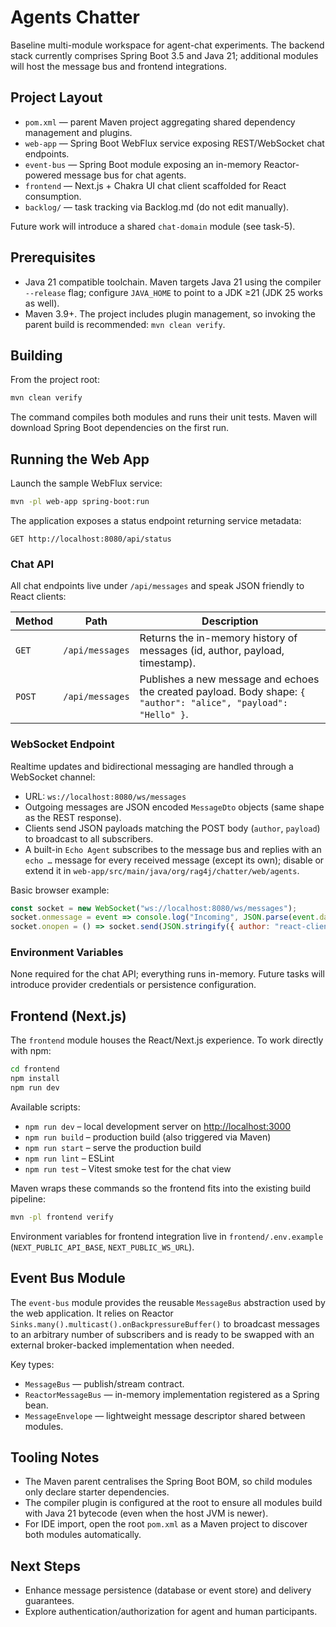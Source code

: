 # Agents Chatter

Baseline multi-module workspace for agent-chat experiments. The backend stack currently comprises Spring Boot 3.5 and Java 21; additional modules will host the message bus and frontend integrations.

## Project Layout

- `pom.xml` — parent Maven project aggregating shared dependency management and plugins.
- `web-app` — Spring Boot WebFlux service exposing REST/WebSocket chat endpoints.
- `event-bus` — Spring Boot module exposing an in-memory Reactor-powered message bus for chat agents.
- `frontend` — Next.js + Chakra UI chat client scaffolded for React consumption.
- `backlog/` — task tracking via Backlog.md (do not edit manually).

Future work will introduce a shared `chat-domain` module (see task-5).

## Prerequisites

- Java 21 compatible toolchain. Maven targets Java 21 using the compiler `--release` flag; configure `JAVA_HOME` to point to a JDK ≥21 (JDK 25 works as well).
- Maven 3.9+. The project includes plugin management, so invoking the parent build is recommended: `mvn clean verify`.

## Building

From the project root:

```bash
mvn clean verify
```

The command compiles both modules and runs their unit tests. Maven will download Spring Boot dependencies on the first run.

## Running the Web App

Launch the sample WebFlux service:

```bash
mvn -pl web-app spring-boot:run
```

The application exposes a status endpoint returning service metadata:

```
GET http://localhost:8080/api/status
```

### Chat API

All chat endpoints live under `/api/messages` and speak JSON friendly to React clients:

| Method | Path | Description |
| --- | --- | --- |
| `GET` | `/api/messages` | Returns the in-memory history of messages (id, author, payload, timestamp). |
| `POST` | `/api/messages` | Publishes a new message and echoes the created payload. Body shape: `{ "author": "alice", "payload": "Hello" }`. |

### WebSocket Endpoint

Realtime updates and bidirectional messaging are handled through a WebSocket channel:

- URL: `ws://localhost:8080/ws/messages`
- Outgoing messages are JSON encoded `MessageDto` objects (same shape as the REST response).
- Clients send JSON payloads matching the POST body (`author`, `payload`) to broadcast to all subscribers.
- A built-in `Echo Agent` subscribes to the message bus and replies with an `echo …` message for every received message (except its own); disable or extend it in `web-app/src/main/java/org/rag4j/chatter/web/agents`.

Basic browser example:

```javascript
const socket = new WebSocket("ws://localhost:8080/ws/messages");
socket.onmessage = event => console.log("Incoming", JSON.parse(event.data));
socket.onopen = () => socket.send(JSON.stringify({ author: "react-client", payload: "Hello!" }));
```

### Environment Variables

None required for the chat API; everything runs in-memory. Future tasks will introduce provider credentials or persistence configuration.

## Frontend (Next.js)

The `frontend` module houses the React/Next.js experience. To work directly with npm:

```bash
cd frontend
npm install
npm run dev
```

Available scripts:

- `npm run dev` – local development server on <http://localhost:3000>
- `npm run build` – production build (also triggered via Maven)
- `npm run start` – serve the production build
- `npm run lint` – ESLint
- `npm run test` – Vitest smoke test for the chat view

Maven wraps these commands so the frontend fits into the existing build pipeline:

```bash
mvn -pl frontend verify
```

Environment variables for frontend integration live in `frontend/.env.example` (`NEXT_PUBLIC_API_BASE`, `NEXT_PUBLIC_WS_URL`).

## Event Bus Module

The `event-bus` module provides the reusable `MessageBus` abstraction used by the web application. It relies on Reactor `Sinks.many().multicast().onBackpressureBuffer()` to broadcast messages to an arbitrary number of subscribers and is ready to be swapped with an external broker-backed implementation when needed.

Key types:

- `MessageBus` — publish/stream contract.
- `ReactorMessageBus` — in-memory implementation registered as a Spring bean.
- `MessageEnvelope` — lightweight message descriptor shared between modules.

## Tooling Notes

- The Maven parent centralises the Spring Boot BOM, so child modules only declare starter dependencies.
- The compiler plugin is configured at the root to ensure all modules build with Java 21 bytecode (even when the host JVM is newer).
- For IDE import, open the root `pom.xml` as a Maven project to discover both modules automatically.

## Next Steps

- Enhance message persistence (database or event store) and delivery guarantees.
- Explore authentication/authorization for agent and human participants.
